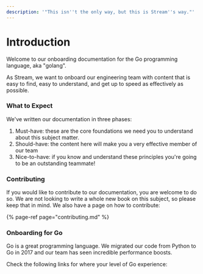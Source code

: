 ```yaml
---
description: '"This isn''t the only way, but this is Stream''s way."'
---
```


# Introduction

Welcome to our onboarding documentation for the Go programming language, aka "golang".

As Stream, we want to onboard our engineering team with content that is easy to find, easy to understand, and get up to speed as effectively as possible.

### What to Expect

We've written our documentation in three phases:

1. Must-have: these are the core foundations we need you to understand about this subject matter.
2. Should-have: the content here will make you a very effective member of our team
3. Nice-to-have: if you know and understand these principles you're going to be an outstanding teammate!

### Contributing

If you would like to contribute to our documentation, you are welcome to do so. We are not looking to write a whole new book on this subject, so please keep that in mind. We also have a page on how to contribute:

{% page-ref page="contributing.md" %}

### Onboarding for Go

Go is a great programming language. We migrated our code from Python to Go in 2017 and our team has seen incredible performance boosts.

Check the following links for where your level of Go experience:




